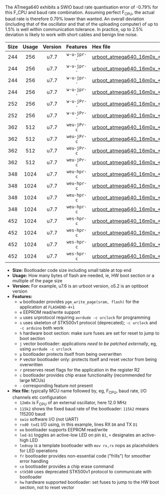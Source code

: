 The ATmega640 exhibits a SWIO baud rate quantisation error of -0.79% for this F_CPU and baud rate combination. Assuming perfect F<sub>CPU</sub>, the actual baud rate is therefore 0.79% lower than wanted. An overall deviation (including that of the oscillator and that of the uploading computer) of up to 1.5% is well within communication tolerance. In practice, up to 2.5% deviation is likely to work with short cables and benign line noise.

|Size|Usage|Version|Features|Hex file|
|:-:|:-:|:-:|:-:|:--|
|244|256|u7.7|`w-u-jpr--`|[urboot_atmega640_16m0x_+576k0_swio_rxd2_txd3_led+b7.hex](https://raw.githubusercontent.com/stefanrueger/urboot.hex/main/mcus/atmega640/external_oscillator/fcpu_16m0x/br_+576k0/urboot_atmega640_16m0x_+576k0_swio_rxd2_txd3_led+b7.hex)|
|244|256|u7.7|`w-u-jpr--`|[urboot_atmega640_16m0x_+576k0_swio_rxd2_txd3_lednop.hex](https://raw.githubusercontent.com/stefanrueger/urboot.hex/main/mcus/atmega640/external_oscillator/fcpu_16m0x/br_+576k0/urboot_atmega640_16m0x_+576k0_swio_rxd2_txd3_lednop.hex)|
|244|256|u7.7|`w-u-jpr--`|[urboot_atmega640_16m0x_+576k0_swio_rxe0_txe1_led+b7.hex](https://raw.githubusercontent.com/stefanrueger/urboot.hex/main/mcus/atmega640/external_oscillator/fcpu_16m0x/br_+576k0/urboot_atmega640_16m0x_+576k0_swio_rxe0_txe1_led+b7.hex)|
|244|256|u7.7|`w-u-jpr--`|[urboot_atmega640_16m0x_+576k0_swio_rxe0_txe1_lednop.hex](https://raw.githubusercontent.com/stefanrueger/urboot.hex/main/mcus/atmega640/external_oscillator/fcpu_16m0x/br_+576k0/urboot_atmega640_16m0x_+576k0_swio_rxe0_txe1_lednop.hex)|
|252|256|u7.7|`w-u-jPr--`|[urboot_atmega640_16m0x_+576k0_swio_rxd2_txd3.hex](https://raw.githubusercontent.com/stefanrueger/urboot.hex/main/mcus/atmega640/external_oscillator/fcpu_16m0x/br_+576k0/urboot_atmega640_16m0x_+576k0_swio_rxd2_txd3.hex)|
|252|256|u7.7|`w-u-jPr--`|[urboot_atmega640_16m0x_+576k0_swio_rxe0_txe1.hex](https://raw.githubusercontent.com/stefanrueger/urboot.hex/main/mcus/atmega640/external_oscillator/fcpu_16m0x/br_+576k0/urboot_atmega640_16m0x_+576k0_swio_rxe0_txe1.hex)|
|362|512|u7.7|`weu-jPr-c`|[urboot_atmega640_16m0x_+576k0_swio_rxd2_txd3_ee_led+b7_fr_ce.hex](https://raw.githubusercontent.com/stefanrueger/urboot.hex/main/mcus/atmega640/external_oscillator/fcpu_16m0x/br_+576k0/urboot_atmega640_16m0x_+576k0_swio_rxd2_txd3_ee_led+b7_fr_ce.hex)|
|362|512|u7.7|`weu-jPr-c`|[urboot_atmega640_16m0x_+576k0_swio_rxd2_txd3_ee_lednop_fr_ce.hex](https://raw.githubusercontent.com/stefanrueger/urboot.hex/main/mcus/atmega640/external_oscillator/fcpu_16m0x/br_+576k0/urboot_atmega640_16m0x_+576k0_swio_rxd2_txd3_ee_lednop_fr_ce.hex)|
|362|512|u7.7|`weu-jPr-c`|[urboot_atmega640_16m0x_+576k0_swio_rxe0_txe1_ee_led+b7_fr_ce.hex](https://raw.githubusercontent.com/stefanrueger/urboot.hex/main/mcus/atmega640/external_oscillator/fcpu_16m0x/br_+576k0/urboot_atmega640_16m0x_+576k0_swio_rxe0_txe1_ee_led+b7_fr_ce.hex)|
|362|512|u7.7|`weu-jPr-c`|[urboot_atmega640_16m0x_+576k0_swio_rxe0_txe1_ee_lednop_fr_ce.hex](https://raw.githubusercontent.com/stefanrueger/urboot.hex/main/mcus/atmega640/external_oscillator/fcpu_16m0x/br_+576k0/urboot_atmega640_16m0x_+576k0_swio_rxe0_txe1_ee_lednop_fr_ce.hex)|
|348|1024|u7.7|`weu-hpr-c`|[urboot_atmega640_16m0x_+576k0_swio_rxd2_txd3_ee_led+b7_fr_ce_hw.hex](https://raw.githubusercontent.com/stefanrueger/urboot.hex/main/mcus/atmega640/external_oscillator/fcpu_16m0x/br_+576k0/urboot_atmega640_16m0x_+576k0_swio_rxd2_txd3_ee_led+b7_fr_ce_hw.hex)|
|348|1024|u7.7|`weu-hpr-c`|[urboot_atmega640_16m0x_+576k0_swio_rxd2_txd3_ee_lednop_fr_ce_hw.hex](https://raw.githubusercontent.com/stefanrueger/urboot.hex/main/mcus/atmega640/external_oscillator/fcpu_16m0x/br_+576k0/urboot_atmega640_16m0x_+576k0_swio_rxd2_txd3_ee_lednop_fr_ce_hw.hex)|
|348|1024|u7.7|`weu-hpr-c`|[urboot_atmega640_16m0x_+576k0_swio_rxe0_txe1_ee_led+b7_fr_ce_hw.hex](https://raw.githubusercontent.com/stefanrueger/urboot.hex/main/mcus/atmega640/external_oscillator/fcpu_16m0x/br_+576k0/urboot_atmega640_16m0x_+576k0_swio_rxe0_txe1_ee_led+b7_fr_ce_hw.hex)|
|348|1024|u7.7|`weu-hpr-c`|[urboot_atmega640_16m0x_+576k0_swio_rxe0_txe1_ee_lednop_fr_ce_hw.hex](https://raw.githubusercontent.com/stefanrueger/urboot.hex/main/mcus/atmega640/external_oscillator/fcpu_16m0x/br_+576k0/urboot_atmega640_16m0x_+576k0_swio_rxe0_txe1_ee_lednop_fr_ce_hw.hex)|
|452|1024|u7.7|`wes-hpr-c`|[urboot_atmega640_16m0x_+576k0_swio_rxd2_txd3_ee_led+b7_fr_ce_stk500_hw.hex](https://raw.githubusercontent.com/stefanrueger/urboot.hex/main/mcus/atmega640/external_oscillator/fcpu_16m0x/br_+576k0/urboot_atmega640_16m0x_+576k0_swio_rxd2_txd3_ee_led+b7_fr_ce_stk500_hw.hex)|
|452|1024|u7.7|`wes-hpr-c`|[urboot_atmega640_16m0x_+576k0_swio_rxd2_txd3_ee_lednop_fr_ce_stk500_hw.hex](https://raw.githubusercontent.com/stefanrueger/urboot.hex/main/mcus/atmega640/external_oscillator/fcpu_16m0x/br_+576k0/urboot_atmega640_16m0x_+576k0_swio_rxd2_txd3_ee_lednop_fr_ce_stk500_hw.hex)|
|452|1024|u7.7|`wes-hpr-c`|[urboot_atmega640_16m0x_+576k0_swio_rxe0_txe1_ee_led+b7_fr_ce_stk500_hw.hex](https://raw.githubusercontent.com/stefanrueger/urboot.hex/main/mcus/atmega640/external_oscillator/fcpu_16m0x/br_+576k0/urboot_atmega640_16m0x_+576k0_swio_rxe0_txe1_ee_led+b7_fr_ce_stk500_hw.hex)|
|452|1024|u7.7|`wes-hpr-c`|[urboot_atmega640_16m0x_+576k0_swio_rxe0_txe1_ee_lednop_fr_ce_stk500_hw.hex](https://raw.githubusercontent.com/stefanrueger/urboot.hex/main/mcus/atmega640/external_oscillator/fcpu_16m0x/br_+576k0/urboot_atmega640_16m0x_+576k0_swio_rxe0_txe1_ee_lednop_fr_ce_stk500_hw.hex)|

- **Size:** Bootloader code size including small table at top end
- **Usage:** How many bytes of flash are needed, ie, HW boot section or a multiple of the page size
- **Version:** For example, u7.6 is an urboot version, o5.2 is an optiboot version
- **Features:**
  + `w` bootloader provides `pgm_write_page(sram, flash)` for the application at `FLASHEND-4+1`
  + `e` EEPROM read/write support
  + `u` uses urprotocol requiring `avrdude -c urclock` for programming
  + `s` uses skeleton of STK500v1 protocol (deprecated); `-c urclock` and `-c arduino` both work
  + `h` hardware boot section: make sure fuses are set for reset to jump to boot section
  + `j` vector bootloader: applications *need to be patched externally*, eg, using `avrdude -c urclock`
  + `p` bootloader protects itself from being overwritten
  + `P` vector bootloader only: protects itself and reset vector from being overwritten
  + `r` preserves reset flags for the application in the register R2
  + `c` bootloader provides chip erase functionality (recommended for large MCUs)
  + `-` corresponding feature not present
- **Hex file:** typically MCU name followed by, eg, F<sub>CPU</sub>, baud rate, I/O channels etc configuration
  + `12m0x` is F<sub>CPU</sub> of an external oscillator, here 12.0 MHz
  + `115k2` shows the fixed baud rate of the bootloader: `115k2` means 115200 baud
  + `swio` software I/O (not UART)
  + `rxd0 txd1` I/O using, in this example, lines RX `D0` and TX `D1`
  + `ee` bootloader supports EEPROM read/write
  + `led-b1` toggles an active-low LED on pin `B1`, `+` designates an active-high LED
  + `lednop` is a template bootloader with `mov rx,rx` nops as placeholders for LED operations
  + `fr` bootloader provides non-essential code ("frills") for smoother error handling
  + `ce` bootloader provides a chip erase command
  + `stk500` uses deprecated STK500v1 protocol to communicate with bootloader
  + `hw` hardware supported bootloader: set fuses to jump to the HW boot section, not to reset vector
